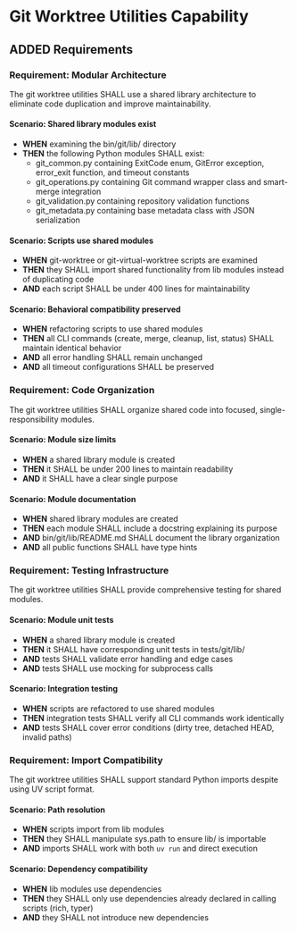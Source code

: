 # Git Worktree Utilities Capability

## ADDED Requirements

### Requirement: Modular Architecture
The git worktree utilities SHALL use a shared library architecture to eliminate code duplication and improve maintainability.

#### Scenario: Shared library modules exist
- **WHEN** examining the bin/git/lib/ directory
- **THEN** the following Python modules SHALL exist:
  - git_common.py containing ExitCode enum, GitError exception, error_exit function, and timeout constants
  - git_operations.py containing Git command wrapper class and smart-merge integration
  - git_validation.py containing repository validation functions
  - git_metadata.py containing base metadata class with JSON serialization

#### Scenario: Scripts use shared modules
- **WHEN** git-worktree or git-virtual-worktree scripts are examined
- **THEN** they SHALL import shared functionality from lib modules instead of duplicating code
- **AND** each script SHALL be under 400 lines for maintainability

#### Scenario: Behavioral compatibility preserved
- **WHEN** refactoring scripts to use shared modules
- **THEN** all CLI commands (create, merge, cleanup, list, status) SHALL maintain identical behavior
- **AND** all error handling SHALL remain unchanged
- **AND** all timeout configurations SHALL be preserved

### Requirement: Code Organization
The git worktree utilities SHALL organize shared code into focused, single-responsibility modules.

#### Scenario: Module size limits
- **WHEN** a shared library module is created
- **THEN** it SHALL be under 200 lines to maintain readability
- **AND** it SHALL have a clear single purpose

#### Scenario: Module documentation
- **WHEN** shared library modules are created
- **THEN** each module SHALL include a docstring explaining its purpose
- **AND** bin/git/lib/README.md SHALL document the library organization
- **AND** all public functions SHALL have type hints

### Requirement: Testing Infrastructure
The git worktree utilities SHALL provide comprehensive testing for shared modules.

#### Scenario: Module unit tests
- **WHEN** a shared library module is created
- **THEN** it SHALL have corresponding unit tests in tests/git/lib/
- **AND** tests SHALL validate error handling and edge cases
- **AND** tests SHALL use mocking for subprocess calls

#### Scenario: Integration testing
- **WHEN** scripts are refactored to use shared modules
- **THEN** integration tests SHALL verify all CLI commands work identically
- **AND** tests SHALL cover error conditions (dirty tree, detached HEAD, invalid paths)

### Requirement: Import Compatibility
The git worktree utilities SHALL support standard Python imports despite using UV script format.

#### Scenario: Path resolution
- **WHEN** scripts import from lib modules
- **THEN** they SHALL manipulate sys.path to ensure lib/ is importable
- **AND** imports SHALL work with both `uv run` and direct execution

#### Scenario: Dependency compatibility
- **WHEN** lib modules use dependencies
- **THEN** they SHALL only use dependencies already declared in calling scripts (rich, typer)
- **AND** they SHALL not introduce new dependencies
